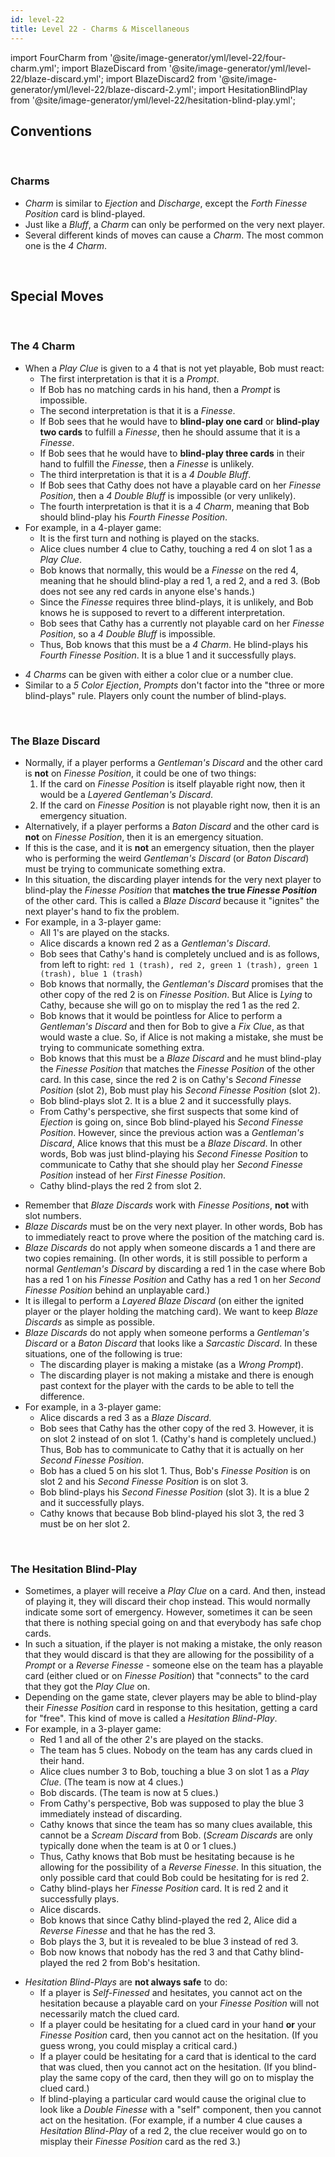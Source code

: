 ```yaml
---
id: level-22
title: Level 22 - Charms & Miscellaneous
---
```


import FourCharm from '@site/image-generator/yml/level-22/four-charm.yml';
import BlazeDiscard from '@site/image-generator/yml/level-22/blaze-discard.yml';
import BlazeDiscard2 from '@site/image-generator/yml/level-22/blaze-discard-2.yml';
import HesitationBlindPlay from '@site/image-generator/yml/level-22/hesitation-blind-play.yml';

## Conventions

<br />

### Charms

- _Charm_ is similar to _Ejection_ and _Discharge_, except the _Forth Finesse Position_ card is blind-played.
- Just like a _Bluff_, a _Charm_ can only be performed on the very next player.
- Several different kinds of moves can cause a _Charm_. The most common one is the _4 Charm_.

<br />

## Special Moves

<br />

### The 4 Charm

- When a _Play Clue_ is given to a 4 that is not yet playable, Bob must react:
  - The first interpretation is that it is a _Prompt_.
  - If Bob has no matching cards in his hand, then a _Prompt_ is impossible.
  - The second interpretation is that it is a _Finesse_.
  - If Bob sees that he would have to **blind-play one card** or **blind-play two cards** to fulfill a _Finesse_, then he should assume that it is a _Finesse_.
  - If Bob sees that he would have to **blind-play three cards** in their hand to fulfill the _Finesse_, then a _Finesse_ is unlikely.
  - The third interpretation is that it is a _4 Double Bluff_.
  - If Bob sees that Cathy does not have a playable card on her _Finesse Position_, then a _4 Double Bluff_ is impossible (or very unlikely).
  - The fourth interpretation is that it is a _4 Charm_, meaning that Bob should blind-play his _Fourth Finesse Position_.
- For example, in a 4-player game:
  - It is the first turn and nothing is played on the stacks.
  - Alice clues number 4 clue to Cathy, touching a red 4 on slot 1 as a _Play Clue_.
  - Bob knows that normally, this would be a _Finesse_ on the red 4, meaning that he should blind-play a red 1, a red 2, and a red 3. (Bob does not see any red cards in anyone else's hands.)
  - Since the _Finesse_ requires three blind-plays, it is unlikely, and Bob knows he is supposed to revert to a different interpretation.
  - Bob sees that Cathy has a currently not playable card on her _Finesse Position_, so a _4 Double Bluff_ is impossible.
  - Thus, Bob knows that this must be a _4 Charm_. He blind-plays his _Fourth Finesse Position_. It is a blue 1 and it successfully plays.

<FourCharm />

- _4 Charms_ can be given with either a color clue or a number clue.
- Similar to a _5 Color Ejection_, _Prompts_ don't factor into the "three or more blind-plays" rule. Players only count the number of blind-plays.

<br />

### The Blaze Discard

- Normally, if a player performs a _Gentleman's Discard_ and the other card is **not** on _Finesse Position_, it could be one of two things:
  1. If the card on _Finesse Position_ is itself playable right now, then it would be a _Layered Gentleman's Discard_.
  1. If the card on _Finesse Position_ is not playable right now, then it is an emergency situation.
- Alternatively, if a player performs a _Baton Discard_ and the other card is **not** on _Finesse Position_, then it is an emergency situation.
- If this is the case, and it is **not** an emergency situation, then the player who is performing the weird _Gentleman's Discard_ (or _Baton Discard_) must be trying to communicate something extra.
- In this situation, the discarding player intends for the very next player to blind-play the _Finesse Position_ that **matches the true _Finesse Position_** of the other card. This is called a _Blaze Discard_ because it "ignites" the next player's hand to fix the problem.
- For example, in a 3-player game:
  - All 1's are played on the stacks.
  - Alice discards a known red 2 as a _Gentleman's Discard_.
  - Bob sees that Cathy's hand is completely unclued and is as follows, from left to right: `red 1 (trash), red 2, green 1 (trash), green 1 (trash), blue 1 (trash)`
  - Bob knows that normally, the _Gentleman's Discard_ promises that the other copy of the red 2 is on _Finesse Position_. But Alice is _Lying_ to Cathy, because she will go on to misplay the red 1 as the red 2.
  - Bob knows that it would be pointless for Alice to perform a _Gentleman's Discard_ and then for Bob to give a _Fix Clue_, as that would waste a clue. So, if Alice is not making a mistake, she must be trying to communicate something extra.
  - Bob knows that this must be a _Blaze Discard_ and he must blind-play the _Finesse Position_ that matches the _Finesse Position_ of the other card. In this case, since the red 2 is on Cathy's _Second Finesse Position_ (slot 2), Bob must play his _Second Finesse Position_ (slot 2).
  - Bob blind-plays slot 2. It is a blue 2 and it successfully plays.
  - From Cathy's perspective, she first suspects that some kind of _Ejection_ is going on, since Bob blind-played his _Second Finesse Position_. However, since the previous action was a _Gentleman's Discard_, Alice knows that this must be a _Blaze Discard_. In other words, Bob was just blind-playing his _Second Finesse Position_ to communicate to Cathy that she should play her _Second Finesse Position_ instead of her _First Finesse Position_.
  - Cathy blind-plays the red 2 from slot 2.

<BlazeDiscard />

- Remember that _Blaze Discards_ work with _Finesse Positions_, **not** with slot numbers.
- _Blaze Discards_ must be on the very next player. In other words, Bob has to immediately react to prove where the position of the matching card is.
- _Blaze Discards_ do not apply when someone discards a 1 and there are two copies remaining. (In other words, it is still possible to perform a normal _Gentleman's Discard_ by discarding a red 1 in the case where Bob has a red 1 on his _Finesse Position_ and Cathy has a red 1 on her _Second Finesse Position_ behind an unplayable card.)
- It is illegal to perform a _Layered Blaze Discard_ (on either the ignited player or the player holding the matching card). We want to keep _Blaze Discards_ as simple as possible.
- _Blaze Discards_ do not apply when someone performs a _Gentleman's Discard_ or a _Baton Discard_ that looks like a _Sarcastic Discard_. In these situations, one of the following is true:
  - The discarding player is making a mistake (as a _Wrong Prompt_).
  - The discarding player is not making a mistake and there is enough past context for the player with the cards to be able to tell the difference.
- For example, in a 3-player game:
  - Alice discards a red 3 as a _Blaze Discard_.
  - Bob sees that Cathy has the other copy of the red 3. However, it is on slot 2 instead of on slot 1. (Cathy's hand is completely unclued.) Thus, Bob has to communicate to Cathy that it is actually on her _Second Finesse Position_.
  - Bob has a clued 5 on his slot 1. Thus, Bob's _Finesse Position_ is on slot 2 and his _Second Finesse Position_ is on slot 3.
  - Bob blind-plays his _Second Finesse Position_ (slot 3). It is a blue 2 and it successfully plays.
  - Cathy knows that because Bob blind-played his slot 3, the red 3 must be on her slot 2.

<BlazeDiscard2 />

<br />

### The Hesitation Blind-Play

- Sometimes, a player will receive a _Play Clue_ on a card. And then, instead of playing it, they will discard their chop instead. This would normally indicate some sort of emergency. However, sometimes it can be seen that there is nothing special going on and that everybody has safe chop cards.
- In such a situation, if the player is not making a mistake, the only reason that they would discard is that they are allowing for the possibility of a _Prompt_ or a _Reverse Finesse_ - someone else on the team has a playable card (either clued or on _Finesse Position_) that "connects" to the card that they got the _Play Clue_ on.
- Depending on the game state, clever players may be able to blind-play their _Finesse Position_ card in response to this hesitation, getting a card for "free". This kind of move is called a _Hesitation Blind-Play_.
- For example, in a 3-player game:
  - Red 1 and all of the other 2's are played on the stacks.
  - The team has 5 clues. Nobody on the team has any cards clued in their hand.
  - Alice clues number 3 to Bob, touching a blue 3 on slot 1 as a _Play Clue_. (The team is now at 4 clues.)
  - Bob discards. (The team is now at 5 clues.)
  - From Cathy's perspective, Bob was supposed to play the blue 3 immediately instead of discarding.
  - Cathy knows that since the team has so many clues available, this cannot be a _Scream Discard_ from Bob. (_Scream Discards_ are only typically done when the team is at 0 or 1 clues.)
  - Thus, Cathy knows that Bob must be hesitating because is he allowing for the possibility of a _Reverse Finesse_. In this situation, the only possible card that could Bob could be hesitating for is red 2.
  - Cathy blind-plays her _Finesse Position_ card. It is red 2 and it successfully plays.
  - Alice discards.
  - Bob knows that since Cathy blind-played the red 2, Alice did a _Reverse Finesse_ and that he has the red 3.
  - Bob plays the 3, but it is revealed to be blue 3 instead of red 3.
  - Bob now knows that nobody has the red 3 and that Cathy blind-played the red 2 from Bob's hesitation.

<HesitationBlindPlay />

- _Hesitation Blind-Plays_ are **not always safe** to do:
  - If a player is _Self-Finessed_ and hesitates, you cannot act on the hesitation because a playable card on your _Finesse Position_ will not necessarily match the clued card.
  - If a player could be hesitating for a clued card in your hand **or** your _Finesse Position_ card, then you cannot act on the hesitation. (If you guess wrong, you could misplay a critical card.)
  - If a player could be hesitating for a card that is identical to the card that was clued, then you cannot act on the hesitation. (If you blind-play the same copy of the card, then they will go on to misplay the clued card.)
  - If blind-playing a particular card would cause the original clue to look like a _Double Finesse_ with a "self" component, then you cannot act on the hesitation. (For example, if a number 4 clue causes a _Hesitation Blind-Play_ of a red 2, the clue receiver would go on to misplay their _Finesse Position_ card as the red 3.)
